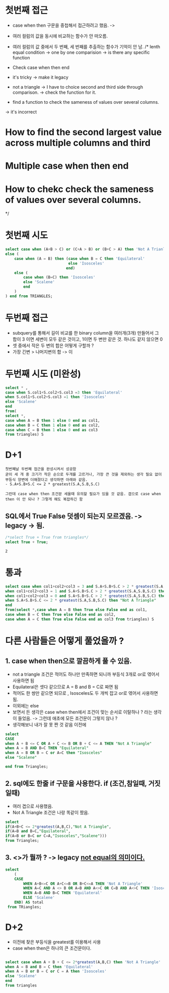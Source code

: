 # 첫번째 접근

- case when then 구문을 중첩해서 접근하려고 했음. -> 
- 여러 컬럼의 값을 동시에 비교하는 함수가 안 떠오름.
- 여러 컬럼의 값 중에서 두 번째, 세 번째를 추출하는 함수가 기억이 안 남.
/*
lenth equal condition -> one by one comparision -> is there any specific function

- Check case when then end

- it's tricky -> make it legacy 

- not a triangle -> I have to choice second and third side through comparison. -> check the function for it.

- find a function to check the sameness of values over several columns.


-> it's incorrect

# How to find the second largest value across multiple columns and third
# Multiple case when then end
# How to chekc check the sameness of values over several columns.
*/


# 첫번째 시도
```sql
select case when (A+B > C) or (C+A > B) or (B+C > A) then 'Not A Trianlge' 
else (
    case when (A = B) then (case when B = C then 'Equilateral'
                            else 'Isosceles' 
                           end)
    else (
        case when (B=C) then 'Isosceles'
        else 'Scalene'
        end
    )
) end from TRIANGLES;
```

# 두번째 접근

- subquery를 통해서 길이 비교를 한 binary column을 여러개(3개) 만들어서 그 합이 3 이면 세변이 모두 같은 것이고, 1이면 두 변만 같은 것. 하나도 같지 않으면 0
- 셋 중에서 작은 두 변의 합은 어떻게 구할까 ?
- 가장 긴변 > 나머지변의 합 -> 이


# 두번째 시도 (미완성)
```sql
select * , 
case when S.col1+S.col2+S.col3 =3 then 'Equilateral'
when S.col1+S.col2+S.col3 =1 then 'Isosceles'
else 'Scalene'
end
from(
select *,
case when A = B then 1 else 0 end as col1,
case when B = C then 1 else 0 end as col2,
case when C = B then 1 else 0 end as col3
from triangles) S
```


# D+1
```
첫번째날 두번째 접근을 완성시켜서 성공함
굳이 세 개 중 크기가 작은 순으로 두개를 고르거나, 가장 큰 것을 제외하는 생각 필요 없이 부등식 양변에 더해졌다고 생각하면 아래와 같음.
- S.A+S.B+S.C <= 2 * greatest(S.A,S.B,S.C)

그런데 case when then 조건문 세울때 유의할 필요가 있을 것 같음. 겹으로 case when then 이 안 되나 ? 그렇게 해도 복잡하긴 함
```

## SQL에서 True False 덧셈이 되는지 모르겠음. -> legacy -> 됨.
```sql
/*select True + True from triangles*/
select True + True;
```

```
2
```

# 통과
```sql
select case when col1+col2+col3 = 3 and S.A+S.B+S.C > 2 * greatest(S.A,S.B,S.C) then "Equilateral"
when col1+col2+col3 = 1 and S.A+S.B+S.C > 2 * greatest(S.A,S.B,S.C) then "Isosceles" 
when col1+col2+col3 = 0 and S.A+S.B+S.C > 2 * greatest(S.A,S.B,S.C) then "Scalene" 
when S.A+S.B+S.C <= 2 * greatest(S.A,S.B,S.C) then "Not A Triangle" 
end
from(select *,case when A = B then True else False end as col1,
case when B = C then True else False end as col2,
case when A = C then True else False end as col3 from triangles) S
```




# 다른 사람들은 어떻게 풀었을까 ?

## 1. case when then으로 깔끔하게 풀 수 있음.
- not a triangle 조건은 적어도 하나만 만족하면 되니까 부등식 3개로 or로 엮어서 사용하면 됨
- Equilateral은 셋다 같으므로 A = B and B = C로 짜면 됨
- 적어도 한 쌍만 같으면 되므로 , Isosceles도 두 개씩 잡고 or로 엮어서 사용하면 됨.
- 이외에는 else
- 보면서 든 생각은 case when then에서 조건이 맞는 순서로 이탈하나 ? 라는 생각이 들었음. -> 그런데 애초에 모든 조건문이 그렇지 않나 ?
- 생각해보니 내가 잘 못 짠 것 같음 이전에
```sql
select
CASE 
when A + B <= C OR A + C <= B OR B + C <= A THEN "Not A Triangle"
when A = B AND B=C THEN "Equilateral" 
when A = B OR B = C or A=C then "Isosceles"
else "Scalene" 

end from Triangles;
```

## 2. sql에도 한줄 if 구문을 사용한다. if (조건,참일때, 거짓일때)
- 여러 겹으로 사용했음.
- Not A Triangle 조건은 나랑 똑같이 짰음.
```sql
select 
if(A+B+C <= 2*greatest(A,B,C),"Not A Triangle",
if(A=B and B=C,"Equilateral",
if(A=B or B=C or C=A,"Isosceles","Scalene")))
from Triangles;
```

## 3. <>가 뭘까 ? -> legacy [not equal의 의미이다.](https://stackoverflow.com/questions/39075213/what-is-the-meaning-of-in-mysql-query/39075250)
```sql
select
    (
    CASE 
        WHEN A+B<=C OR A+C<=B OR B+C<=A THEN 'Not A Triangle'
        WHEN A=C AND A <> B OR A=B AND A<>C OR C=B AND A<>C THEN 'Isosceles'
        WHEN A=B AND B=C THEN 'Equilateral'
        ELSE 'Scalene'
    END) AS total
 from TRiangles;
```


# D+2

- 이전에 찾은 부등식을 greatest를 이용해서 사용
- case when then은 하나의 큰 조건문이다.

```sql

select case when A + B + C <= 2*greatest(A,B,C) then 'Not A Triangle'
when A = B and B = C then 'Equilateral'
when A = B or B = C or C = A then 'Isosceles'
else 'Scalene'
end
from triangles
```

